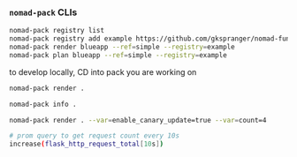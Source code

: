 ### `nomad-pack` CLIs

```bash
nomad-pack registry list
nomad-pack registry add example https://github.com/gkspranger/nomad-fun --ref=simple
nomad-pack render blueapp --ref=simple --registry=example
nomad-pack plan blueapp --ref=simple --registry=example
```

to develop locally, CD into pack you are working on

```bash
nomad-pack render .

nomad-pack info .

nomad-pack render . --var=enable_canary_update=true --var=count=4
```


```bash
# prom query to get request count every 10s
increase(flask_http_request_total[10s])
```
